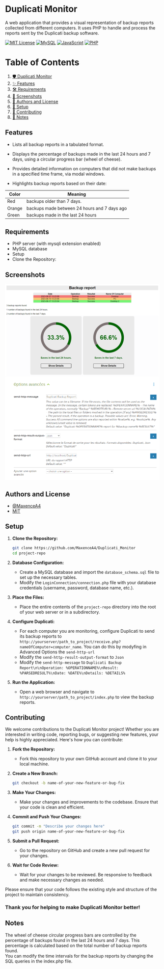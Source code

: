 # Duplicati Monitor
A web application that provides a visual representation of backup reports collected from different computers. It uses PHP to handle and process the reports sent by the Duplicati backup software.

[![MIT License](https://img.shields.io/badge/License-MIT-green.svg)](https://github.com/MaxenceA4/Duplicati_Monitor/blob/master/LICENSE)
[![MySQL](https://img.shields.io/badge/mysql-%2300f.svg?style=for-the-badge&logo=mysql&logoColor=white)](https://www.mysql.com/)
[![JavaScript](https://img.shields.io/badge/javascript-%23323330.svg?style=for-the-badge&logo=javascript&logoColor=%23F7DF1E)](https://developer.mozilla.org/en/docs/Web/JavaScript)
[![PHP](https://img.shields.io/badge/php-%23777BB4.svg?style=for-the-badge&logo=php&logoColor=white)](https://www.php.net/manual/en/intro-whatis.php)

# Table of Contents

1. [🛡 Duplicati Monitor](#duplicati-monitor)
2. [✨ Features](#features)
3. [🛠 Requirements](#requirements)
4. [📸 Screenshots](#screenshots)
5. [👥 Authors and License](#authors-and-license)
6. [🚀 Setup](#setup)
7. [🤝 Contributing](#contributing)
8. [📝 Notes](#notes)

   
## Features

- Lists all backup reports in a tabulated format.
- Displays the percentage of backups made in the last 24 hours and 7 days, using a circular progress bar (wheel of cheese).
- Provides detailed information on computers that did not make backups in a specified time frame, via modal windows.

- Highlights backup reports based on their date:
  
| Color             | Meaning                                                                |
| ----------------- | ------------------------------------------------------------------ |
| Red | backups older than 7 days. |
| Orange | backups made between 24 hours and 7 days ago |
| Green | backups made in the last 24 hours|




## Requirements
- PHP server (with mysqli extension enabled)
- MySQL database
- Setup
- Clone the Repository:
## Screenshots

![Screen of website](Screen.png?raw=true)
![Screen of duplicati settings](image.png?raw=true)


## Authors and License

- [@MaxenceA4](https://www.github.com/MaxenceA4)
- [MIT](https://choosealicense.com/licenses/mit/)
## Setup

1. **Clone the Repository:**
   ```sh
   git clone https://github.com/MaxenceA4/Duplicati_Monitor
   cd project-repo
   ```
   
2. **Database Configuration:**
   - Create a MySQL database and import the `database_schema.sql` file to set up the necessary tables.
   - Modify the `LoginConnection/connection.php` file with your database credentials (username, password, database name, etc.).

3. **Place the Files:**
   - Place the entire contents of the `project-repo` directory into the root of your web server or in a subdirectory.

4. **Configure Duplicati:**
   - For each computer you are monitoring, configure Duplicati to send its backup reports to `http://yourserver/path_to_project/receive.php?nameOfComputer=computer_name`. You can do this by modyfing in Advanced Options the `send-http-url`
   - Modify the `send-http-result-output-format` to `Json`
   - Modify the `send-http-message` to `Duplicati Backup Report\n\nOperation: %OPERATIONNAME%\nResult: %PARSEDRESULT%\nDate: %DATE%\nDetails: %DETAILS%`

5. **Run the Application:**
   - Open a web browser and navigate to `http://yourserver/path_to_project/index.php` to view the backup reports.

## Contributing

We welcome contributions to the Duplicati Monitor project! Whether you are interested in writing code, reporting bugs, or suggesting new features, your help is highly appreciated. Here's how you can contribute:

1. **Fork the Repository:**
   - Fork this repository to your own GitHub account and clone it to your local machine.

2. **Create a New Branch:**
   ```sh
   git checkout -b name-of-your-new-feature-or-bug-fix
   ```
   
3. **Make Your Changes:**
   - Make your changes and improvements to the codebase. Ensure that your code is clean and efficient.

4. **Commit and Push Your Changes:**
   ```sh
   git commit -m "Describe your changes here"
   git push origin name-of-your-new-feature-or-bug-fix
   ```
   
5. **Submit a Pull Request:**
   - Go to the repository on GitHub and create a new pull request for your changes.

6. **Wait for Code Review:**
   - Wait for your changes to be reviewed. Be responsive to feedback and make necessary changes as needed.

Please ensure that your code follows the existing style and structure of the project to maintain consistency.

### Thank you for helping to make Duplicati Monitor better!

## Notes
The wheel of cheese circular progress bars are controlled by the percentage of backups found in the last 24 hours and 7 days. This percentage is calculated based on the total number of backup reports found. <br>
You can modify the time intervals for the backup reports by changing the SQL queries in the index.php file.
